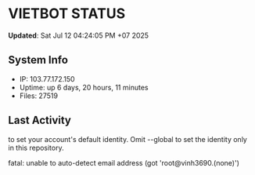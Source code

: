 # VIETBOT STATUS
**Updated**: Sat Jul 12 04:24:05 PM +07 2025

## System Info
- IP: 103.77.172.150
- Uptime: up 6 days, 20 hours, 11 minutes
- Files: 27519

## Last Activity

to set your account's default identity.
Omit --global to set the identity only in this repository.

fatal: unable to auto-detect email address (got 'root@vinh3690.(none)')
